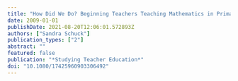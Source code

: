 ```yaml
---
title: "How Did We Do? Beginning Teachers Teaching Mathematics in Primary Schools"
date: 2009-01-01
publishDate: 2021-08-20T12:06:01.572893Z
authors: ["Sandra Schuck"]
publication_types: ["2"]
abstract: ""
featured: false
publication: "*Studying Teacher Education*"
doi: "10.1080/17425960903306492"
---
```


